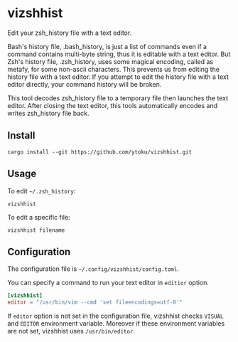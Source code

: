# vizshhist

Edit your zsh_history file with a text editor.

Bash's history file, .bash_history, is just a list of commands even if a command contains multi-byte string, thus it is editable with a text editor. But Zsh's history file, .zsh_history, uses some magical encoding, called as metafy, for some non-ascii characters. This prevents us from editing the history file with a text editor. If you attempt to edit the history file with a text editor directly, your command history will be broken.

This tool decodes zsh_history file to a temporary file then launches the text editor. After closing the text editor, this tools automatically encodes and writes zsh_history file back.

## Install

```
cargo install --git https://github.com/ytoku/vizshhist.git
```

## Usage

To edit `~/.zsh_history`:

```
vizshhist
```

To edit a specific file:

```
vizshhist filename
```

## Configuration

The configuration file is `~/.config/vizshhist/config.toml`.

You can specify a command to run your text editor in `editior` option.

```toml
[vizshhist]
editor = "/usr/bin/vim --cmd 'set fileencodings=utf-8'"
```

If `editor` option is not set in the configuration file, vizshhist checks `VISUAL` and `EDITOR` environment variable. Moreover if these environment variables are not set, vizshhist uses `/usr/bin/editor`.
